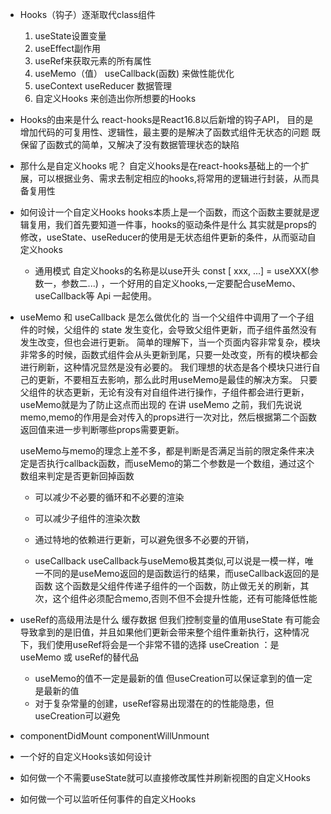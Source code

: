 - Hooks（钩子）逐渐取代class组件
    1. useState设置变量
    2. useEffect副作用
    3. useRef来获取元素的所有属性
    4. useMemo（值） useCallback(函数) 来做性能优化 
    5. useContext useReducer 数据管理
    6. 自定义Hooks 来创造出你所想要的Hooks

- Hooks的由来是什么
    react-hooks是React16.8以后新增的钩子API， 
    目的是增加代码的可复用性、逻辑性，最主要的是解决了函数式组件无状态的问题
    既保留了函数式的简单，又解决了没有数据管理状态的缺陷
- 那什么是自定义hooks 呢？
    自定义hooks是在react-hooks基础上的一个扩展，可以根据业务、需求去制定相应的hooks,将常用的逻辑进行封装，从而具备复用性
- 如何设计一个自定义Hooks
    hooks本质上是一个函数，而这个函数主要就是逻辑复用，我们首先要知道一件事，hooks的驱动条件是什么
    其实就是props的修改，useState、useReducer的使用是无状态组件更新的条件，从而驱动自定义hooks
    - 通用模式
        自定义hooks的名称是以use开头
        const [ xxx, ...] = useXXX(参数一，参数二...)
    ，一个好用的自定义hooks,一定要配合useMemo、useCallback等 Api 一起使用。


- useMemo 和 useCallback 是怎么做优化的
    当一个父组件中调用了一个子组件的时候，父组件的 state 发生变化，会导致父组件更新，而子组件虽然没有发生改变，但也会进行更新。
    简单的理解下，当一个页面内容非常复杂，模块非常多的时候，函数式组件会从头更新到尾，只要一处改变，所有的模块都会进行刷新，这种情况显然是没有必要的。
    我们理想的状态是各个模块只进行自己的更新，不要相互去影响，那么此时用useMemo是最佳的解决方案。
    只要父组件的状态更新，无论有没有对自组件进行操作，子组件都会进行更新，useMemo就是为了防止这点而出现的
    在讲 useMemo 之前，我们先说说memo,memo的作用是会对传入的props进行一次对比，然后根据第二个函数返回值来进一步判断哪些props需要更新。

    useMemo与memo的理念上差不多，都是判断是否满足当前的限定条件来决定是否执行callback函数，而useMemo的第二个参数是一个数组，通过这个数组来判定是否更新回掉函数

    - 可以减少不必要的循环和不必要的渲染
    - 可以减少子组件的渲染次数
    - 通过特地的依赖进行更新，可以避免很多不必要的开销，

    - useCallback
        useCallback与useMemo极其类似,可以说是一模一样，唯一不同的是useMemo返回的是函数运行的结果，而useCallback返回的是函数
        这个函数是父组件传递子组件的一个函数，防止做无关的刷新，其次，这个组件必须配合memo,否则不但不会提升性能，还有可能降低性能
- useRef的高级用法是什么
    缓存数据
    但我们控制变量的值用useState 有可能会导致拿到的是旧值，并且如果他们更新会带来整个组件重新执行，这种情况下，我们使用useRef将会是一个非常不错的选择
    useCreation ：是 useMemo 或 useRef的替代品
    - useMemo的值不一定是最新的值 但useCreation可以保证拿到的值一定是最新的值
    - 对于复杂常量的创建，useRef容易出现潜在的的性能隐患，但useCreation可以避免

- componentDidMount  componentWillUnmount

- 一个好的自定义Hooks该如何设计
    
- 如何做一个不需要useState就可以直接修改属性并刷新视图的自定义Hooks
- 如何做一个可以监听任何事件的自定义Hooks


